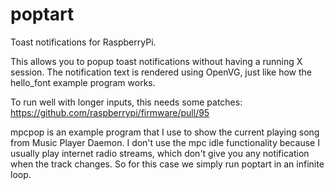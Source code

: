 poptart
=======

Toast notifications for RaspberryPi.

This allows you to popup toast notifications without having a running X session.  The notification text is rendered 
using OpenVG, just like how the hello_font example program works.

To run well with longer inputs, this needs some patches: https://github.com/raspberrypi/firmware/pull/95

mpcpop is an example program that I use to show the current playing song from Music Player Daemon.  I don't use the 
mpc idle functionality because I usually play internet radio streams, which don't give you any notification when the
track changes.  So for this case we simply run poptart in an infinite loop.